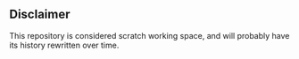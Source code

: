 ## Disclaimer
This repository is considered scratch working space, and will probably have its history rewritten over time.
